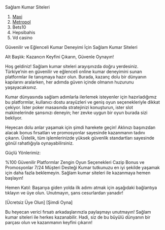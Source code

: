 Sağlam Kumar Siteleri
1. [Maxi](https://shorturl.at/osD5u)
2. [Metropol](https://shorturl.at/gqOGM)
3. Bets10
4. Hepsibahis
5. Vd casino


Güvenilir ve Eğlenceli Kumar Deneyimi İçin Sağlam Kumar Siteleri

Alt Başlık: Kazancın Keyfini Çıkarın, Güvenle Oynayın!

Hoş geldiniz! Sağlam kumar siteleri arayışınızda doğru yerdesiniz. Türkiye’nin en güvenilir ve eğlenceli online kumar deneyimini sunan platformlar ile tanışmaya hazır olun. Burada, kazanç dolu bir dünyanın kapılarını aralarken, her adımda güven içinde olmanın huzurunu yaşayacaksınız.

Kumar dünyasında sağlam adımlarla ilerlemek isteyenler için hazırladığımız bu platformlar, kullanıcı dostu arayüzleri ve geniş oyun seçenekleriyle dikkat çekiyor. İster poker masasında stratejinizi konuşturun, ister slot makinelerinde şansınızı deneyin; her zevke uygun bir oyun burada sizi bekliyor.

Heyecan dolu anlar yaşamak için şimdi harekete geçin! Aklınızı başınızdan alacak bonus fırsatları ve promosyonlar sayesinde kazanmanın tadını çıkarın. Üstelik, tüm işlemlerinizde yüksek güvenlik standartları sayesinde gönül rahatlığıyla oynayabilirsiniz.

Güçlü Yönlerimiz:

%100 Güvenilir Platformlar
Zengin Oyun Seçenekleri
Cazip Bonus ve Promosyonlar
7/24 Müşteri Desteği
Kumar tutkunuzu en iyi şekilde yaşamak için daha fazla beklemeyin. Sağlam kumar siteleri ile kazanmaya hemen başlayın!

Hemen Katıl: Başarıya giden yolda ilk adımı atmak için aşağıdaki bağlantıya tıklayın ve üye olun. Unutmayın, şans cesurlardan yanadır!

[Ücretsiz Üye Olun] [Şimdi Oyna]

Bu heyecan verici fırsatı arkadaşlarınızla paylaşmayı unutmayın! Sağlam kumar siteleri ile herkes kazanabilir. Hadi, siz de bu büyülü dünyanın bir parçası olun ve kazanmanın keyfini çıkarın!
